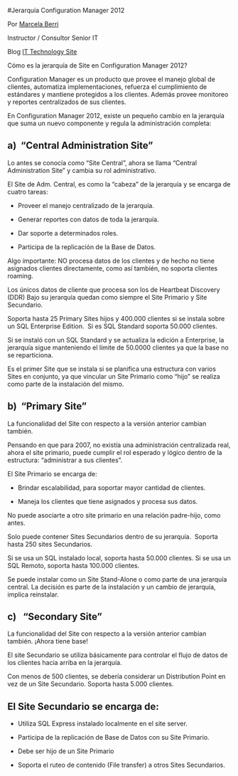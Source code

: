 


<properties
pageTitle="Jerarquía Configuration Manager 2012"
description="Jerarquía Configuration Manager 2012"
services="servers"
documentationCenter=""
authors="andygonusa"
manager=""
editor="andygonusa"/>

<tags
ms.service="servers"
ms.workload="CM"
ms.tgt_pltfrm="na"
ms.devlang="na"
ms.topic="how-to-article"
ms.date="05/12/2016"
ms.author="andygonusa"/>


#Jerarquía Configuration Manager 2012

Por [Marcela Berri](https://plus.google.com/102022832380927697290/posts/p/pub)

Instructor / Consultor Senior IT

Blog [IT Technology Site](http://ittechnologysite.blogspot.com.ar/)



Cómo es la jerarquía de Site en Configuration Manager 2012? 

Configuration Manager es un producto que provee el manejo global de
clientes, automatiza implementaciones, refuerza el cumplimiento de
estándares y mantiene protegidos a los clientes. Además provee monitoreo
y reportes centralizados de sus clientes.

En Configuration Manager 2012, existe un pequeño cambio en la jerarquía
que suma un nuevo componente y regula la administración completa:
<span id="more" class="anchor"></span>


a)  “Central Administration Site”
---------------------------------

Lo antes se conocía como “Site Central”, ahora se llama “Central
Administration Site” y cambia su rol administrativo.

El Site de Adm. Central, es como la “cabeza” de la jerarquía y se
encarga de cuatro tareas:

- Proveer el manejo centralizado de la jerarquía.

- Generar reportes con datos de toda la jerarquía.

- Dar soporte a determinados roles.

- Participa de la replicación de la Base de Datos.



Algo importante: NO procesa datos de los clientes y de hecho no tiene
asignados clientes directamente, como así también, no soporta clientes
roaming.

Los únicos datos de cliente que procesa son los de Heartbeat Discovery
(DDR)
Bajo su jerarquía quedan como siempre el Site Primario y Site
Secundario.

Soporta hasta 25 Primary Sites hijos y 400.000 clientes si se instala
sobre un SQL Enterprise Edition.  Si es SQL Standard soporta 50.000
clientes.

Si se instaló con un SQL Standard y se actualiza la edición a
Enterprise, la jerarquía sigue manteniendo el límite de 50.0000 clientes
ya que la base no se reparticiona.

Es el primer Site que se instala si se planifica una estructura con
varios Sites en conjunto, ya que vincular un Site Primario como “hijo”
se realiza como parte de la instalación del mismo.


b)  “Primary Site”
------------------

La funcionalidad del Site con respecto a la versión anterior cambian
también.

Pensando en que para 2007, no existía una administración centralizada
real, ahora el site primario, puede cumplir el rol esperado y lógico
dentro de la estructura: “administrar a sus clientes”.

El Site Primario se encarga de:

- Brindar escalabilidad, para soportar mayor cantidad de clientes.

- Maneja los clientes que tiene asignados y procesa sus datos.



No puede asociarte a otro site primario en una relación padre-hijo, como
antes.

Solo puede contener Sites Secundarios dentro de su jerarquía.  Soporta
hasta 250 sites Secundarios.

Si se usa un SQL instalado local, soporta hasta 50.000 clientes.
Si se usa un SQL Remoto, soporta hasta 100.000 clientes.

Se puede instalar como un Site Stand-Alone o como parte de una jerarquía
central. La decisión es parte de la instalación y un cambio de
jerarquía, implica reinstalar.

c)   “Secondary Site” 
----------------------

La funcionalidad del Site con respecto a la versión anterior cambian
también. ¡Ahora tiene base!

El site Secundario se utiliza básicamente para controlar el flujo de
datos de los clientes hacia arriba en la jerarquía.

Con menos de 500 clientes, se debería considerar un Distribution Point
en vez de un Site Secundario.
Soporta hasta 5.000 clientes.

El Site Secundario se encarga de:
---------------------------------

- Utiliza SQL Express instalado localmente en el site server.

- Participa de la replicación de Base de Datos con su Site Primario.

- Debe ser hijo de un Site Primario

- Soporta el ruteo de contenido (File transfer) a otros Sites Secundarios.


